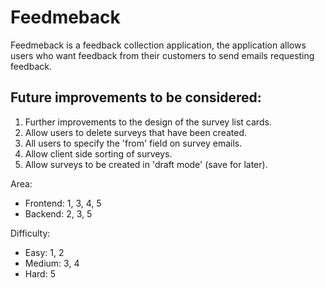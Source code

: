 # Feedmeback

Feedmeback is a feedback collection application, the application allows users who want feedback from their customers to send emails requesting feedback.

## Future improvements to be considered:

1. Further improvements to the design of the survey list cards.
2. Allow users to delete surveys that have been created.
3. All users to specify the 'from' field on survey emails.
4. Allow client side sorting of surveys.
5. Allow surveys to be created in 'draft mode' (save for later).

Area:

- Frontend: 1, 3, 4, 5
- Backend: 2, 3, 5

Difficulty:
- Easy: 1, 2
- Medium: 3, 4
- Hard: 5

